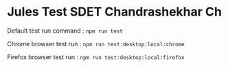 # Jules Test SDET Chandrashekhar Ch

Default test run command : `npm run test`

Chrome browser test run : `npm run test:desktop:local:chrome`

Firefox browser test run : `npm run test:desktop:local:firefox`